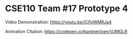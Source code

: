 # CSE110 Team #17 Prototype 4

Video Demonstration: 
https://youtu.be/lCl1xWMRJa4 

Animation Citation:
https://codepen.io/jkantner/pen/VJMGLR
